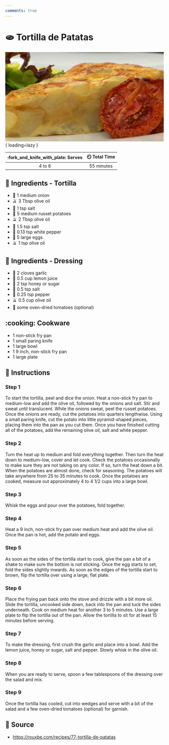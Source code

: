 ```yaml
---
comments: true
---
```

# :flatbread: Tortilla de Patatas

![Tortilla de Patatas](../assets/images/tortilla-de-patatas.png){ loading=lazy }

| :fork_and_knife_with_plate: Serves | :timer_clock: Total Time |
|:----------------------------------:|:-----------------------: |
| 4 to 6 | 55 minutes |

## :salt: Ingredients - Tortilla

- :onion: 1 medium onion
- :olive: 3 Tbsp olive oil
- :salt: 1 tsp salt
- :potato: 5 medium russet potatoes
- :olive: 2 Tbsp olive oil
- :salt: 1.5 tsp salt
- :salt: 0.13 tsp white pepper
- :egg: 5 large eggs
- :olive: 1 tsp olive oil

## :salt: Ingredients - Dressing

- :garlic: 2 cloves garlic
- :lemon: 0.5 cup lemon juice
- :honey_pot: 2 tsp honey or sugar
- :salt: 0.5 tsp salt
- :salt: 0.25 tsp pepper
- :olive: 0.5 cup olive oil
- :tomato: some oven-dried tomatoes (optional)

## :cooking: Cookware

- 1 non-stick fry pan
- 1 small paring knife
- 1 large bowl
- 1 9 inch, non-stick fry pan
- 1 large plate

## :pencil: Instructions

### Step 1

To start the tortilla, peel and dice the onion. Heat a non-stick fry pan to medium-low and add the olive oil, followed
by the onions and salt. Stir and sweat until translucent. While the onions sweat, peel the russet potatoes. Once the
onions are ready, cut the potatoes into quarters lengthwise. Using a small paring knife, cut the potato into little
pyramid-shaped pieces, placing them into the pan as you cut them. Once you have finished cutting all of the potatoes,
add the remaining olive oil, salt and white pepper.

### Step 2

Turn the heat up to medium and fold everything together. Then turn the heat down to medium-low, cover and let cook.
Check the potatoes occasionally to make sure they are not taking on any color. If so, turn the heat down a bit. When the
potatoes are almost done, check for seasoning. The potatoes will take anywhere from 25 to 35 minutes to cook. Once the
potatoes are cooked, measure out approximately 4 to 4 1/2 cups into a large bowl.

### Step 3

Whisk the eggs and pour over the potatoes, fold together.

### Step 4

Heat a 9 inch, non-stick fry pan over medium heat and add the olive oil. Once the pan is hot, add the potato and eggs.

### Step 5

As soon as the sides of the tortilla start to cook, give the pan a bit of a shake to make sure the bottom is not
sticking. Once the egg starts to set, fold the sides slightly inwards. As soon as the edges of the tortilla start to
brown, flip the tortilla over using a large, flat plate.

### Step 6

Place the frying pan back onto the stove and drizzle with a bit more oil. Slide the tortilla, uncooked side down, back
into the pan and tuck the sides underneath. Cook on medium heat for another 3 to 5 minutes. Use a large plate to flip
the tortilla out of the pan. Allow the tortilla to sit for at least 15 minutes before serving.

### Step 7

To make the dressing, first crush the garlic and place into a bowl. Add the lemon juice, honey or sugar, salt and
pepper. Slowly whisk in the olive oil.

### Step 8

When you are ready to serve, spoon a few tablespoons of the dressing over the salad and mix.

### Step 9

Once the tortilla has cooled, cut into wedges and serve with a bit of the salad and a few oven-dried tomatoes (optional)
for garnish.

## :link: Source

- <https://rouxbe.com/recipes/77-tortilla-de-patatas>
